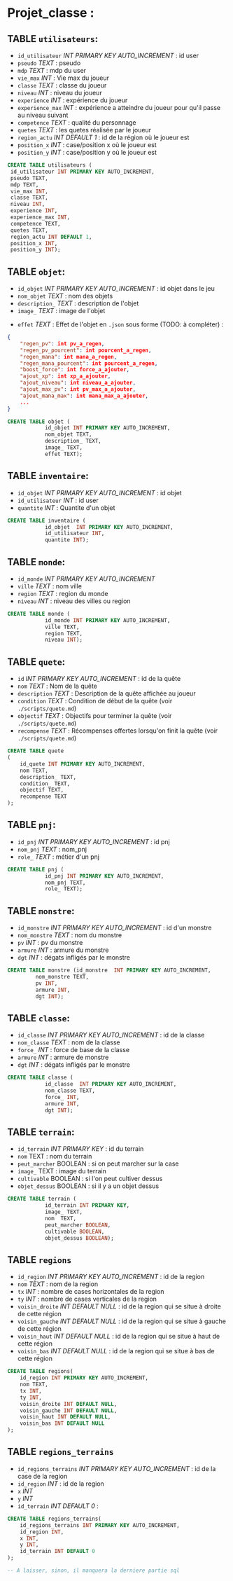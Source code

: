 # Projet_classe :

## TABLE `utilisateurs`:
 - `id_utilisateur` *INT PRIMARY KEY AUTO_INCREMENT* : id user
 - `pseudo` _TEXT_ : pseudo
 - `mdp` _TEXT_ : mdp du user
 - `vie_max` _INT_ : Vie max du joueur
 - `classe` _TEXT_ : classe du joueur
 - `niveau` _INT_ : niveau du joueur
 - `experience` _INT_ : expérience du joueur
 - `experience_max` _INT_ : expérience a atteindre du joueur pour qu'il passe au niveau suivant
 - `competence` _TEXT_ : qualité du personnage
 - `quetes` _TEXT_ : les quetes réalisée par le joueur
 - `region_actu` _INT DEFAULT 1_ : id de la région où le joueur est
 - `position_x` _INT_ : case/position x où le joueur est
 - `position_y` _INT_ : case/position y où le joueur est


```sql
CREATE TABLE utilisateurs (
 id_utilisateur INT PRIMARY KEY AUTO_INCREMENT,
 pseudo TEXT,
 mdp TEXT,
 vie_max INT,
 classe TEXT,
 niveau INT,
 experience INT,
 experience_max INT,
 competence TEXT,
 quetes TEXT,
 region_actu INT DEFAULT 1,
 position_x INT,
 position_y INT);
```


## TABLE `objet`:
 - `id_objet` *INT PRIMARY KEY AUTO_INCREMENT* : id objet dans le jeu
 - `nom_objet` _TEXT_ : nom des objets
 - `description_` _TEXT_ : description de l'objet
 - `image_` _TEXT_ : image de l'objet
 * `effet` *TEXT* : Effet de l'objet en `.json` sous forme (TODO: à compléter) :

```json
{
	"regen_pv": int pv_a_regen,
	"regen_pv_pourcent": int pourcent_a_regen,
	"regen_mana": int mana_a_regen,
	"regen_mana_pourcent": int pourcent_a_regen,
	"boost_force": int force_a_ajouter,
	"ajout_xp": int xp_a_ajouter,
	"ajout_niveau": int niveau_a_ajouter,
	"ajout_max_pv": int pv_max_a_ajouter,
	"ajout_mana_max": int mana_max_a_ajouter,
	...
}
```

```sql
CREATE TABLE objet (
			id_objet INT PRIMARY KEY AUTO_INCREMENT,
	     	nom_objet TEXT,
		 	description_ TEXT,
		 	image_ TEXT,
			effet TEXT);
```


## TABLE `inventaire`:
 - `id_objet` *INT PRIMARY KEY AUTO_INCREMENT* : id objet
 - `id_utilisateur` _INT_ : id user
 - `quantite` _INT_ : Quantite d'un objet

```sql
CREATE TABLE inventaire (
			id_objet  INT PRIMARY KEY AUTO_INCREMENT,
	     	id_utilisateur INT,
	     	quantite INT);
```


## TABLE `monde`:
 - `id_monde` *INT PRIMARY KEY AUTO_INCREMENT*
 - `ville` _TEXT_ : nom ville
 - `region` _TEXT_ : region du monde
 - `niveau` _INT_ : niveau des villes ou region

```sql
CREATE TABLE monde (
			id_monde INT PRIMARY KEY AUTO_INCREMENT,
			ville TEXT,
	     	region TEXT,
		 	niveau INT);
```


## TABLE `quete`:
* `id` *INT PRIMARY KEY AUTO_INCREMENT* : id de la quête
* `nom` *TEXT* : Nom de la quête
* `description` *TEXT* : Description de la quête affichée au joueur
* `condition` *TEXT* : Condition de début de la quête (voir `./scripts/quete.md`)
* `objectif` *TEXT* : Objectifs pour terminer la quête (voir `./scripts/quete.md`)
* `recompense` *TEXT* : Récompenses offertes lorsqu'on finit la quête (voir `./scripts/quete.md`)

```sql
CREATE TABLE quete
(
    id_quete INT PRIMARY KEY AUTO_INCREMENT,
    nom TEXT,
    description_ TEXT,
    condition_ TEXT,
    objectif TEXT,
    recompense TEXT
);
```


## TABLE `pnj`:
 - `id_pnj` *INT PRIMARY KEY AUTO_INCREMENT* : id pnj
 - `nom_pnj` _TEXT_ : nom_pnj
 - `role_` _TEXT_ : métier d'un pnj

```sql
CREATE TABLE pnj (
			id_pnj INT PRIMARY KEY AUTO_INCREMENT,
	     	nom_pnj TEXT,
	     	role_ TEXT);
```


## TABLE `monstre`:
 - `id_monstre` *INT PRIMARY KEY AUTO_INCREMENT* : id d'un monstre
 - `nom_monstre` _TEXT_ : nom du monstre
 - `pv` _INT_ : pv du monstre
 - `armure` _INT_ : armure du monstre
 - `dgt` _INT_ : dégats infligés par le monstre

```sql
CREATE TABLE monstre (id_monstre  INT PRIMARY KEY AUTO_INCREMENT,
	     nom_monstre TEXT,
	     pv INT,
		 armure INT,
		 dgt INT);
```


## TABLE `classe`:
 - `id_classe` *INT PRIMARY KEY AUTO_INCREMENT* : id de la classe
 - `nom_classe` _TEXT_ : nom de la classe
 - `force_` _INT_ : force de base de la classe
 - `armure` _INT_ : armure de monstre
 - `dgt` _INT_ : dégats infligés par le monstre

```sql
CREATE TABLE classe (
			id_classe  INT PRIMARY KEY AUTO_INCREMENT,
	     	nom_classe TEXT,
	     	force_ INT,
		 	armure INT,
		 	dgt INT);
```


## TABLE `terrain`:
 - `id_terrain` *INT PRIMARY KEY* : id du terrain
 - `nom` TEXT : nom du terrain
 - `peut_marcher` BOOLEAN : si on peut marcher sur la case
 - `image_` TEXT : image du terrain
 - `cultivable` BOOLEAN : si l'on peut cultiver dessus
 - `objet_dessus` BOOLEAN : si il y a un objet dessus

```sql
CREATE TABLE terrain (
			id_terrain INT PRIMARY KEY,
		 	image_ TEXT,
		 	nom  TEXT,
	     	peut_marcher BOOLEAN,
		 	cultivable BOOLEAN,
		 	objet_dessus BOOLEAN);
```

## TABLE `regions`
 - `id_region` *INT PRIMARY KEY AUTO_INCREMENT* : id de la region
 - `nom` _TEXT_ : nom de la region
 - `tx` _INT_ : nombre de cases horizontales de la region
 - `ty` _INT_ : nombre de cases verticales de la region
 - `voisin_droite` _INT DEFAULT NULL_ : id de la region qui se situe à droite de cette région
 - `voisin_gauche` _INT DEFAULT NULL_ : id de la region qui se situe à gauche de cette région
 - `voisin_haut` _INT DEFAULT NULL_ : id de la region qui se situe à haut de cette région
 - `voisin_bas` _INT DEFAULT NULL_ : id de la region qui se situe à bas de cette région

```sql
CREATE TABLE regions(
	id_region INT PRIMARY KEY AUTO_INCREMENT,
	nom TEXT,
	tx INT,
	ty INT,
	voisin_droite INT DEFAULT NULL,
	voisin_gauche INT DEFAULT NULL,
	voisin_haut INT DEFAULT NULL,
	voisin_bas INT DEFAULT NULL
);
```

## TABLE `regions_terrains`
- `id_regions_terrains` *INT PRIMARY KEY AUTO_INCREMENT* : id de la case de la region
- `id_region` _INT_ : id de la region
- `x` _INT_
- `y` _INT_
- `id_terrain` _INT DEFAULT 0_ :

```sql
CREATE TABLE regions_terrains(
	id_regions_terrains INT PRIMARY KEY AUTO_INCREMENT,
	id_region INT,
	x INT,
	y INT,
	id_terrain INT DEFAULT 0
);
```

```sql
-- A laisser, sinon, il manquera la derniere partie sql
```



